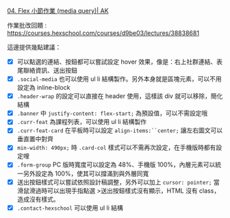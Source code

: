 [04. Flex 小節作業 (media query)| AK ](https://codepen.io/contraryAK/pen/jOZEvgL)


作業批改回饋 : https://courses.hexschool.com/courses/d9be03/lectures/38838681

這邊提供幾點建議：

- [x] 可以點選的連結、按鈕都可以嘗試設定 hover 效果，像是：右上社群連結、表尾聯絡資訊、送出按鈕
- [x]  `.social-media` 也可以使用 ul li 結構製作。另外本身就是區塊元素，可以不用設定為 inline-block
- [x]  `.header-wrap` 的設定可以直接在 header 使用，這樣該 div 就可以移除，簡化結構
- [x]  `.banner` 中 `justify-content: flex-start;` 為預設值，可以不需設定哦
- [x]  `.curr-feat` 為課程列表，可以使用 ul li 結構製作
- [x]   `.curr-feat-card` 在平板時可以設定 `align-items:``center;` 讓左右圖文可以垂直置中對齊
- [x]   `min-width: 490px;` 時 `.card-col` 樣式可以不需再次設定，在手機版時都有設定哩
- [x]   `.form-group` PC 版時寬度可以設定為 48%、手機版 100%，內層元素可以統一另外設定為 100%，使其可以撐滿到與外層同寬
- [x]   送出按鈕樣式可以嘗試依照設計稿調整，另外可以加上 `cursor: pointer;` 當滑鼠滑過時可以出現手指點選
		>送出按鈕樣式沒有顯示，HTML 沒有 class，造成沒有樣式。 
- [x]   `.contact-hexschool` 可以使用 ul li 結構

